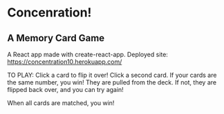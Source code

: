 # Concenration!

## A Memory Card Game

A React app made with create-react-app.
Deployed site:
https://concentration10.herokuapp.com/

TO PLAY:
    Click a card to flip it over!
    Click a second card.
    If your cards are the same number, you win! They are pulled from the deck.
    If not, they are flipped back over, and you can try again!

When all cards are matched, you win!